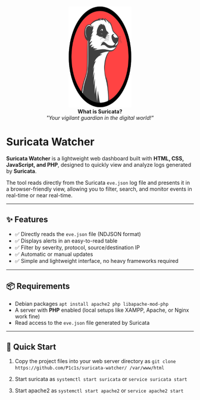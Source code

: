 <p align="center">
  <img src="web-ui/suricata.svg" alt="Suricata Logo" width="168" height="270">
  <br>
  <strong>What is Suricata?</strong>
  <br>
  <em>"Your vigilant guardian in the digital world!"</em>
</p>

# Suricata Watcher

**Suricata Watcher** is a lightweight web dashboard built with **HTML, CSS, JavaScript, and PHP**, designed to quickly view and analyze logs generated by **Suricata**.

The tool reads directly from the Suricata `eve.json` log file and presents it in a browser-friendly view, allowing you to filter, search, and monitor events in real-time or near real-time.

---

## ✨ Features

- ✅ Directly reads the `eve.json` file (NDJSON format)
- ✅ Displays alerts in an easy-to-read table
- ✅ Filter by severity, protocol, source/destination IP
- ✅ Automatic or manual updates
- ✅ Simple and lightweight interface, no heavy frameworks required

---

## 📦 Requirements

- Debian packages `apt install apache2 php libapache-mod-php`
- A server with **PHP** enabled (local setups like XAMPP, Apache, or Nginx work fine)
- Read access to the `eve.json` file generated by Suricata

---

## 🚀 Quick Start

1. Copy the project files into your web server directory as `git clone https://github.com/P1c1s/suricata-watcher/ /var/www/html`

2. Start suricata as `systemctl start suricata` or `service suricata start`
3. Start apache2 as `systemctl start apache2` or `service apache2 start`

